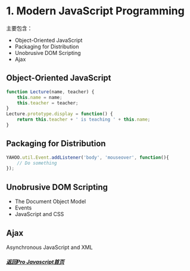 # 1. Modern JavaScript Programming   
主要包含：   
- Object-Oriented JavaScript   
- Packaging for Distribution   
- Unobrusive DOM Scripting   
- Ajax      

## Object-Oriented JavaScript   
```js
function Lecture(name, teacher) {
	this.name = name;
	this.teacher = teacher;
}
Lecture.prototype.display = function() {
	return this.teacher + ' is teaching ' + this.name;
}
```

## Packaging for Distribution    
```js
YAHOO.util.Event.addListener('body', 'mouseover', function(){
	// Do something
});
```

## Unobrusive DOM Scripting   
- The Document Object Model   
- Events   
- JavaScript and CSS   

## Ajax
Asynchronous JavaScript and XML   

##### [返回Pro Javascript首页](#/md/projavascript/index.md   "返回")
